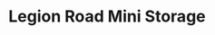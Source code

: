 ---
title: "Legion Road Mini Storage"
url: /new-caney/legion-road-mini-storage/
shop: storage rental
---